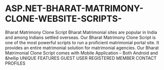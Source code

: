# ASP.NET-BHARAT-MATRIMONY-CLONE-WEBSITE-SCRIPTS-
Bharat Matrimony Clone Script Bharat Matrimonial sites are popular in India and among Indians settled overseas. Our  Bharat Matrimony Clone Script is one of the most powerful scripts to run a proficient matrimonial portal site. It provides an entire matrimonial solution for matrimonial agencies. Our Bharat Matrimonial Clone Script comes with Mobile Application – Both Android and &amp;hellip
UNIQUE FEATURES
GUEST USER
REGISTERED MEMBER
CONTACT PROFILES
